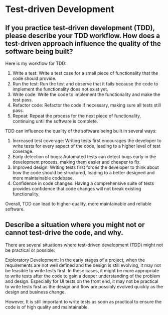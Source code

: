 # Test-driven Development

## If you practice test-driven development (TDD), please describe your TDD workflow. How does a test-driven approach influence the quality of the software being built?

Here is my workflow for TDD:
1. Write a test: Write a test case for a small piece of functionality that the code should provide.
2. Run the test: Run the test and observe that it fails because the code to implement the functionality does not exist yet.
3. Write code: Write the code to implement the functionality and make the test pass.
4. Refactor code: Refactor the code if necessary, making sure all tests still pass.
5. Repeat: Repeat the process for the next piece of functionality, continuing until the software is complete.

TDD can influence the quality of the software being built in several ways:
1. Increased test coverage: Writing tests first encourages the developer to write tests for every aspect of the code, leading to a higher level of test coverage.
2. Early detection of bugs: Automated tests can detect bugs early in the development process, making them easier and cheaper to fix.
3. Improved design: Writing tests first forces the developer to think about how the code should be structured, leading to a better designed and more maintainable codebase.
4. Confidence in code changes: Having a comprehensive suite of tests provides confidence that code changes will not break existing functionality.

Overall, TDD can lead to higher-quality, more maintainable and reliable software.

## Describe a situation where you might not or cannot test-drive the code, and why.
There are several situations where test-driven development (TDD) might not be practical or possible:

Exploratory Development: In the early stages of a project, when the requirements are not well defined and the design is still evolving, it may not be feasible to write tests first. In these cases, it might be more appropriate to write tests after the code to gain a deeper understanding of the problem and design. Especially for UI tests on the front end, it may not be practical to write tests first as the design and flow are possibly evolved quickly as the design and business change.

However, It is still important to write tests as soon as practical to ensure the code is of high quality and maintainable.
